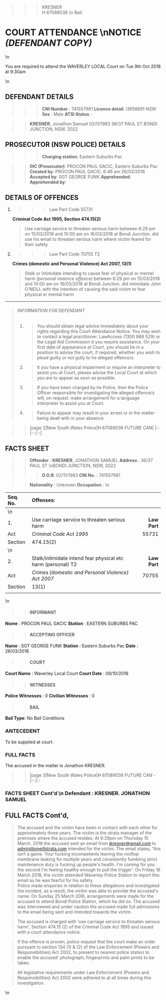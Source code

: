 >>> KRESNER  
    H 67089036  \\n
    Bail:

# COURT ATTENDANCE  \\nNOTICE  _(DEFENDANT COPY)_

\\n

You are required to attend the WAVERLEY LOCAL Court on Tue 9th Oct 2018 at 9:30am

\\n

## DEFENDANT DETAILS
>>> __CNI Number__ : 741557981
    __Licence detail__: l3658691 NSW
    __Sex__ : Male
     __ATSI Status__ :

>> __KRESNER__, Jonathon Samuel 
    02/l1/1983 
    36/37 PAUL ST 
    BONDI JUNCTION, NSW. 2022 
  
## PROSECUTOR (NSW POLICE) DETAILS
>>> __Charging station__:
    Eastern Suburbs Pac

>>  __0IC (Prosecutor)__: PROCON PAUL GACIC, Eastern Suburbs Pac
    __Created by__: PROCON PAUL GACIC. 6:46 am 26/03/2018
    __Accepted by__: SGT GEORGE FUNK
    __Apprehended__: 
    __Apprehended by__:

## DETAILS OF OFFENCES
1. >>> Law Part Code 55731   

    __Criminal Code Act 1995, Section 474.15(2)__  
    > Use carriage service to threaten serious harm 
      between 6:29 pm on 15/03/2018 and 10:00 am on 16/03/2018 at Bondi Junction. 
      did use his email to threaten serious harm where victim feared for their safety

2. >>> Law Part Code 70755 T2

    __Crimes (domestic and Personal Violence) Act 2007, 13(1)__
    > Stalk or intimidate intending to cause fear of physical or mental harm *(personal violence offence)*
      between 6:29 pm on 15/03/2018 and 10:00 am on 16/03/2018 at Bondi Junction. 
      did intimidate John O'NEILL with the intention of causing the said victim to fear physical or mental harm

- - -
> ###### INFORMATION FOR DEFENDANT
> 1. > You should obtain legal advice immediately about your rights regarding this Court Attendance Notice. You may wish to contact a legal practitioner. LawAccess (1300 888 529) or the Legal Aid Commission it you require assistance. On your first date of appearance at Court, you should be in a position to advise the court, if required, whether you wish to plead guilty or not gully to he alleged offence/s.
> 2. > It you have a physical impairment or require an interpreter to assist you at Court, please advise the Local Court at which you are to appear as soon as possible.
> 3. > If you have been charged by he Police, then the Police Officer responsible for investigating the alleged offence/s will, on request. make arrangement for a language interpreter to assist you at Court.
> 4. > Failure to appear may result in your arrest or in the matter being dealt with in your absence.

>>|page 2|New South Wales Police|H 67089036  FUTURE CAN| 
|:-|:-:|-:|

## FACTS SHEET
>>  __Offender__ : **KRESNER**, JONATHON SAMUEL
    __Address__ : 36/37 PAUL ST  \nBONDI JUNCTION, NSW, 2022
>>> __D.O.B__:  02/11/1983
    __CNI No.__ : 741557981

>>  __Nationality__ : Unknown
    __Occupation__ :
  \\n  

| Seq. No. | Offenses: |   |   
|:---------|:----------|--:|
|  \\n     |  | 
| 1.       | Use carriage service to threaten serious harm | __Law Part__ 
| Act      | _Criminal Code Act 1995_ | 55731 
| Section  | 474.15(2) | 
|  \\n     |  | 
| 2.       | Stalk/intimidate intend fear physical etc harm (personal) T2 | __Law Part__ 
| Act      | _Crimes (domestic and Personal Violence) Act 2007_ | 70755
| Section  | 13(1) | 
|          |
  \\n
>> #### INFORMANT
  __Nome__ : PROCON PAUL GACIC
  __Station__ : EASTERN SUBURBS PAC  
>> #### ACCEPTING OFFICER
  __Name__ : SGT GEORGE FUNK
  __Station__ : Eastern Suburbs Pac
  __Date__ : 26/03/2018  
>> #### COURT
  __Court Name__ : Waverley Local Court
  __Court Date__ : 09/10/2018 
>> #### WITNESSES
  __Police Witnesses__ : 0
  __Civilian Witnesses__ : 0 
>> #### BAIL
  __Bail Type__: No Bail Conditions 
### ANTECEDENT
To be supplied at court.
### FULL FACTS
The accused in the matter is Jonathon KRESNER.

>>|page 3|New South Wales Police|H 67089036  FUTURE CAN
-|:-:|-:

### __FACTS SHEET__ Cont'd  \\n __Defendant__ : **KRESNER**. JONATHON SAMUEL
## FULL FACTS Cont'd,

> The accused and the victim have been in contact with each other for approximately three years. The victim is the strata manager of the premises where the accused resides. At 6:29pm on Thursday 15 March. 2018 the accused sent an email from jkresner@gmail.com to admin@oneillstrata.com intended for the victim. The email states, 'this isn‘t a game. Your fucking incompetents leaving the rooftop membrane leaking for multiple years and consistently fumbling strict maintenance duty is fucking up people's health. I'm coming for you the second I'm feeling healthy enough to pull the trigger’. On Friday 16 March 2018, the victim attended Waverley Police Station to report this email as he was fearful for his safety.  
> Police made enquiries in relation to these allegations and investigated the incident, as a result, the victim was able to provide the accused's name. On Sunday 25 March 20l8, arrangements were made for the accused to attend Bondi Police Station, which he did so. The accused was interviewed and under caution the accused made full admissions to the email being sent and intended towards the victim.  

> The accused is charged with ‘use carriage service to threaten serious harm', Section 474.15 (2) of the Criminal Code Act 1995 and issued with a court attendance notice.  

> If the offence is proven, police request that the court make an order pursuant to section 134 (1) & (2) of the Law Enforcement (Powers and Responsibilities) Act 2002, to present to nearest police station to enable the accused' photograph, fingerprints and palm prints to be taken.  

> All legislative requirements under Law Enforcement (Powers and Responsibilities) Act 2002 were adhered to at all times during this investigation.

  \\n